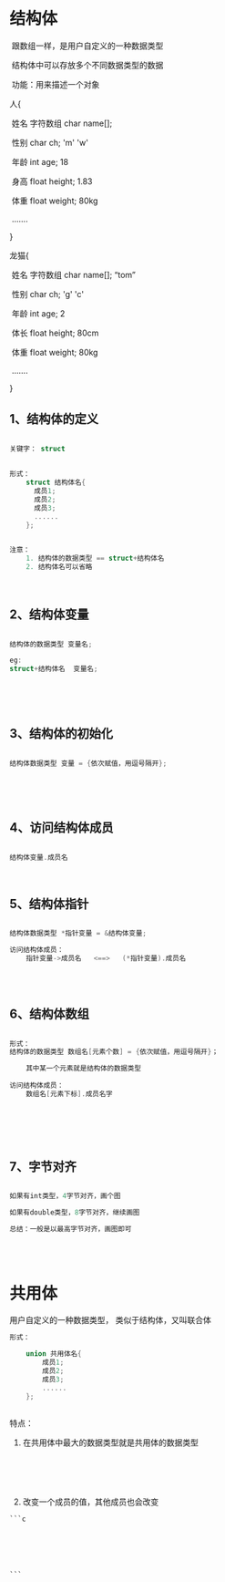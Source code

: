 # 结构体

​	跟数组一样，是用户自定义的一种数据类型

​	结构体中可以存放多个不同数据类型的数据



​	功能：用来描述一个对象



人{

​	姓名  字符数组 char name[];

​	性别  char ch;   'm'  'w'

​	年龄  int age;  18

​	身高  float height;  1.83

​	体重  float weight;  80kg

​	.......

}



龙猫{

​	姓名  字符数组 char name[];  “tom”

​	性别  char ch;   'g' 'c'

​	年龄  int age;  2  

​	体长  float height;  80cm    

​	体重  float weight;  80kg

​	.......	

}





## 1、结构体的定义

```c

关键字： struct 
    
    
形式：   
    struct 结构体名{
      成员1;
      成员2;
      成员3;
      ......  
    };

    
注意：
    1. 结构体的数据类型 == struct+结构体名    
	2. 结构体名可以省略
    
    
```



## 2、结构体变量

```c

结构体的数据类型 变量名;

eg:
struct+结构体名  变量名;
    
    
    
 
```



## 3、结构体的初始化

```c

结构体数据类型 变量 = {依次赋值，用逗号隔开};
    
    
    
     
```



## 4、访问结构体成员

```c

结构体变量.成员名




```



## 5、结构体指针

```c

结构体数据类型 *指针变量 = &结构体变量;

访问结构体成员：
	指针变量->成员名   <==>   (*指针变量).成员名

    
    
```



## 6、结构体数组

```c

形式：
结构体的数据类型 数组名[元素个数] = {依次赋值，用逗号隔开}；

	其中某一个元素就是结构体的数据类型
    
访问结构体成员：
    数组名[元素下标].成员名字
    

    
    
    
```



## 7、字节对齐

```c

如果有int类型，4字节对齐，画个图

如果有double类型，8字节对齐，继续画图

总结：一般是以最高字节对齐，画图即可    

    
    
```







# 共用体



用户自定义的一种数据类型， 类似于结构体，又叫联合体



```c
形式：

    union 共用体名{
    	成员1;
    	成员2;
    	成员3;
    	......
	};
    
```



特点： 	

1. 在共用体中最大的数据类型就是共用体的数据类型

	

	```c
	
	
	
	
	
	
	```

  2.   改变一个成员的值，其他成员也会改变

	```c
	
	
	
	
	
	
	```

	





